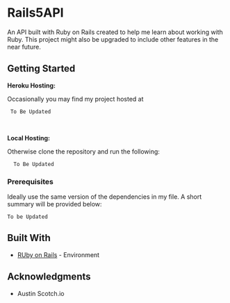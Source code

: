 # Rails5API 

An API built with Ruby on Rails created to help me learn about working with Ruby. This project might also be 
upgraded to include other features in the near future. 


## Getting Started

**Heroku Hosting:**

Occasionally you may find my project hosted at 
```
 To Be Updated 
```

<br>

**Local Hosting:** 

Otherwise clone the repository and run the following: 
```
  To Be Updated 
```

### Prerequisites

Ideally use the same version of the dependencies in my file. A short summary will be 
provided below: 

```
To be Updated
```

## Built With

* [RUby on Rails](https://rubyonrails.org/) - Environment

## Acknowledgments

* Austin Scotch.io

